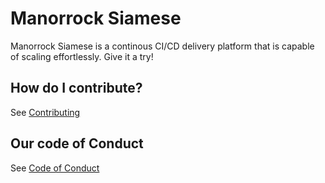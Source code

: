 # Manorrock Siamese

Manorrock Siamese is a continous CI/CD delivery platform that is capable of
scaling effortlessly. Give it a try!

## How do I contribute?

See [Contributing](CONTRIBUTING.md)

## Our code of Conduct

See [Code of Conduct](CODE_OF_CONDUCT.md)
